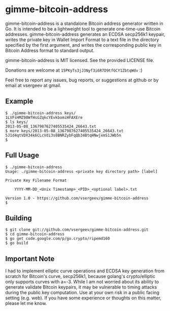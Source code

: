 gimme-bitcoin-address
=====================

gimme-bitcoin-address is a standalone Bitcoin address generator written in Go.
It is intended to be a lightweight tool to generate one-time-use Bitcoin
addresses.  gimme-bitcoin-address generates an ECDSA secp256k1 keypair, writes
the private key in Wallet Import Format to a text file in the directory
specified by the first argument, and writes the corresponding public key in
Bitcoin Address format to standard output.

gimme-bitcoin-address is MIT licensed. See the provided LICENSE file.

Donations are welcome at `15PKyTs3jJ3Nyf3i6R7D9tfGCY1ZbtqWdv` :)

Feel free to report any issues, bug reports, or suggestions at github or by
email at vsergeev at gmail.

Example
-------

    $ ./gimme-bitcoin-address keys/
    1LVFsHMZ98WfHsGZqkcYEvkbomiHFAXEre
    $ ls keys/
    2013-05-08_1367987627405535424_26643.txt
    $ more keys/2013-05-08_1367987627405535424_26643.txt
    5J1d4qtVDX34k6CLcVdi3s8BNRZybFqQb34BtqHNwjxmS1JWb5n
    $

Full Usage
----------

    $ ./gimme-bitcoin-address
    Usage: ./gimme-bitcoin-address <private key directory path> [label]
    
    Private Key Filename Format
    
        YYYY-MM-DD_<Unix Timestamp>_<PID>_<optional label>.txt
    
    Version 1.0 - https://github.com/vsergeev/gimme-bitcoin-address
    $

Building
--------

    $ git clone git://github.com/vsergeev/gimme-bitcoin-address.git
    $ cd gimme-bitcoin-address
    $ go get code.google.com/p/go.crypto/ripemd160
    $ go build

Important Note
--------------

I had to implement elliptic curve operations and ECDSA key generation from
scratch for Bitcoin's curve, secp256k1, because golang's crypto/elliptic only
supports curves with a=-3.  While I am not worried about its ability to
generate validate Bitcoin keypairs, it may be vulnerable to timing attacks
during the public key computation. Use at your own risk in a public facing
setting (e.g. web). If you have some experience or thoughts on this matter,
please let me know.

